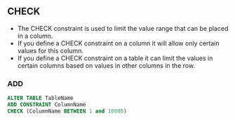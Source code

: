 ## CHECK
- The CHECK constraint is used to limit the value range that can be placed in a column.
- If you define a CHECK constraint on a column it will allow only certain values for this column.
- If you define a CHECK constraint on a table it can limit the values in certain columns based on values in other columns in the row.

### ADD
```sql
ALTER TABLE TableName 
ADD CONSTRAINT ColumnName 
CHECK (ColumnName BETWEEN 1 and 10000)
```